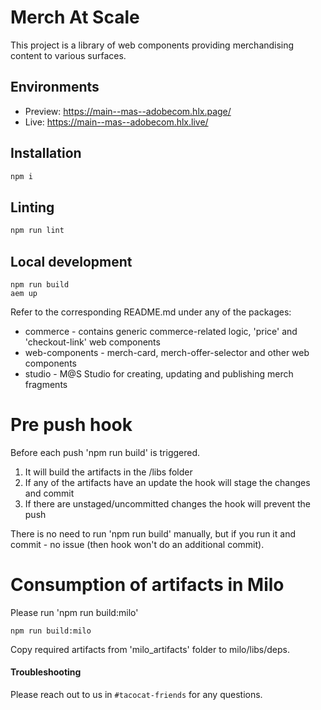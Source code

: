# Merch At Scale
This project is a library of web components providing merchandising content to various surfaces.

## Environments
- Preview: https://main--mas--adobecom.hlx.page/
- Live: https://main--mas--adobecom.hlx.live/

## Installation

```sh
npm i
```

## Linting

```sh
npm run lint
```

## Local development
```
npm run build
aem up
```

Refer to the corresponding README.md under any of the packages:
* commerce - contains generic commerce-related logic, 'price' and 'checkout-link' web components
* web-components - merch-card, merch-offer-selector and other web components
* studio - M@S Studio for creating, updating and publishing merch fragments

# Pre push hook
Before each push 'npm run build' is triggered.
1. It will build the artifacts in the /libs folder
2. If any of the artifacts have an update the hook will stage the changes and commit
3. If there are unstaged/uncommitted changes the hook will prevent the push

There is no need to run 'npm run build' manually, but if you run it and commit - no issue (then hook won't do an additional commit).

# Consumption of artifacts in Milo
Please run 'npm run build:milo'
```
npm run build:milo
```
Copy required artifacts from 'milo_artifacts' folder to milo/libs/deps.

#### Troubleshooting
Please reach out to us in `#tacocat-friends` for any questions.